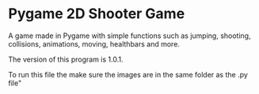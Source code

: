 # Pygame 2D Shooter Game

A game made in Pygame with simple functions such as jumping, shooting, collisions, animations, moving, healthbars and more.

The version of this program is 1.0.1.

To run this file the make sure the images are in the same folder as the .py file"

